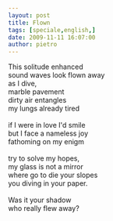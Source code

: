 ```yaml
---
layout: post
title: Flown
tags: [speciale,english,]
date: 2009-11-11 16:07:00
author: pietro
---
```

This solitude enhanced<br/>sound waves look flown away<br/>as I dive,<br/>marble pavement<br/>dirty air entangles<br/>my lungs already tired<br/><br/>if I were in love I'd smile<br/>but I face a nameless joy<br/>fathoming on my enigm<br/><br/>try to solve my hopes,<br/>my glass is not a mirror<br/>where go to die your slopes<br/>you diving in your paper.<br/><br/>Was it your shadow<br/>who really flew away?
